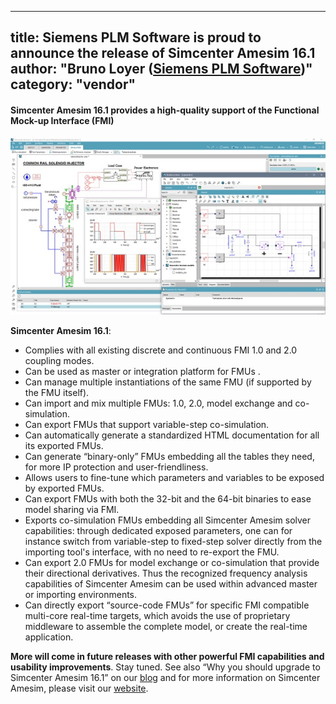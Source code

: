 
---
title: Siemens PLM Software is proud to announce the release of Simcenter Amesim 16.1
author: "Bruno Loyer ([Siemens PLM Software](https://www.siemens.com/plm/simcenter-amesim ))"
category: "vendor"
---

#### Simcenter Amesim 16.1 provides a high-quality support of the Functional Mock-up Interface (FMI)
![](Simcenter-Amesim-FMI.png)

**Simcenter Amesim 16.1**:

* Complies with all existing discrete and continuous FMI 1.0 and 2.0 coupling modes.
* Can be used as master or integration platform for FMUs .
* Can manage multiple instantiations of the same FMU (if supported by the FMU itself).
* Can import and mix multiple FMUs: 1.0, 2.0, model exchange and co-simulation.
* Can export FMUs that support variable-step co-simulation.
* Can automatically generate a standardized HTML documentation for all its exported FMUs.
* Can generate “binary-only” FMUs embedding all the tables they need, for more IP protection and user-friendliness.
* Allows users to fine-tune which parameters and variables to be exposed by exported FMUs. 
* Can export FMUs with both the 32-bit and the 64-bit binaries to ease model sharing via FMI.
* Exports co-simulation FMUs embedding all Simcenter Amesim solver capabilities: through dedicated exposed parameters, one can for instance switch 
  from variable-step to fixed-step solver directly from the importing tool's interface, with no need to re-export the FMU.
* Can export 2.0 FMUs for model exchange or co-simulation that provide their directional derivatives. 
  Thus the recognized frequency analysis capabilities of Simcenter Amesim can be used within advanced master or importing environments. 
* Can directly export “source-code FMUs” for specific FMI compatible multi-core real-time targets, which avoids the use of proprietary middleware 
  to assemble the complete model, or create the real-time application.

**More will come in future releases with other powerful FMI capabilities and usability improvements**.
Stay tuned. See also “Why you should upgrade to Simcenter Amesim 16.1” on our [blog]( https://community.plm.automation.siemens.com/t5/Simcenter-Blog/Why-you-should-upgrade-to-Simcenter-Amesim-16-1/ba-p/505399 ) and for more information on Simcenter Amesim, please visit our [website]( https://www.siemens.com/plm/simcenter-amesim ).

